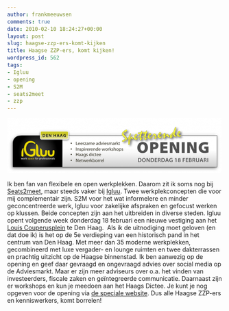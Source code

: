 ```yaml
---
author: frankmeeuwsen
comments: true
date: 2010-02-10 18:24:27+00:00
layout: post
slug: haagse-zzp-ers-komt-kijken
title: Haagse ZZP-ers, komt kijken!
wordpress_id: 562
tags:
- Igluu
- opening
- S2M
- seats2meet
- zzp
---
```


[![](../images/uploadimages/image002-e1265826098530.png)](../images/uploadimages/image002.png)

Ik ben fan van flexibele en open werkplekken. Daarom zit ik soms nog bij [Seats2meet](http://www.seats2meet.com), maar steeds vaker bij [Igluu](http://www.igluu.nl). Twee werkplekconcepten die voor mij complementair zijn. S2M voor het wat informelere en minder geconcentreerde werk, Igluu voor zakelijke afspraken en gefocust werken op klussen. Beide concepten zijn aan het uitbreiden in diverse steden. Igluu opent volgende week donderdag 18 februari een nieuwe vestiging aan het [Louis Couperusplein](http://maps.google.com/maps?om=0&iwloc=addr&f=q&ll=52.0849575%2C4.3094166&hl=en&z=15&ie=UTF8) te Den Haag.  Als ik de uitnodiging moet geloven (en dat doe ik) is het op de 5e verdieping van een historisch pand in het centrum van Den Haag. Met meer dan 35 moderne werkplekken, gecombineerd met luxe vergader- en lounge ruimten en twee dakterrassen en prachtig uitzicht op de Haagse binnenstad. Ik ben aanwezig op de opening en geef daar gevraagd en ongevraagd advies over social media op de Adviesmarkt. Maar er zijn meer adviseurs over o.a. het vinden van investeerders, fiscale zaken en geïntegreerde communicatie. Daarnaast zijn er workshops en kun je meedoen aan het Haags Dictee. Je kunt je nog opgeven voor de opening via [de speciale website](http://www.igluu.nl/opening). Dus alle Haagse ZZP-ers en kenniswerkers, komt borrelen!
